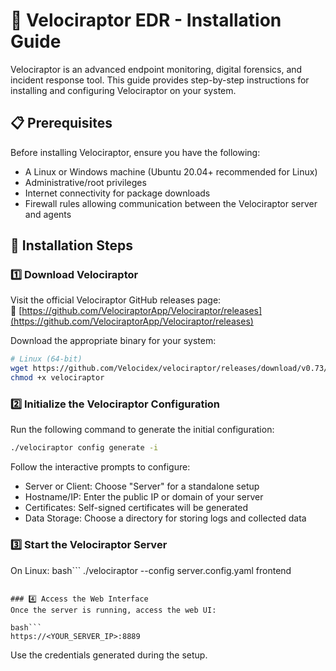 # 🦖 Velociraptor EDR - Installation Guide  

Velociraptor is an advanced endpoint monitoring, digital forensics, and incident response tool. This guide provides step-by-step instructions for installing and configuring Velociraptor on your system.  

## 📋 Prerequisites  

Before installing Velociraptor, ensure you have the following:  

- A Linux or Windows machine (Ubuntu 20.04+ recommended for Linux)  
- Administrative/root privileges  
- Internet connectivity for package downloads  
- Firewall rules allowing communication between the Velociraptor server and agents  

## 🚀 Installation Steps  

### 1️⃣ **Download Velociraptor**  
Visit the official Velociraptor GitHub releases page:  
🔗 [https://github.com/VelociraptorApp/Velociraptor/releases](https://github.com/VelociraptorApp/Velociraptor/releases)  

Download the appropriate binary for your system:  

```bash
# Linux (64-bit)
wget https://github.com/Velocidex/velociraptor/releases/download/v0.73/velociraptor-v0.73.2-linux-amd64 -O velociraptor
chmod +x velociraptor
```

### 2️⃣ Initialize the Velociraptor Configuration
Run the following command to generate the initial configuration:
```bash
./velociraptor config generate -i
```

Follow the interactive prompts to configure:

- Server or Client: Choose "Server" for a standalone setup
- Hostname/IP: Enter the public IP or domain of your server
- Certificates: Self-signed certificates will be generated
- Data Storage: Choose a directory for storing logs and collected data


### 3️⃣ Start the Velociraptor Server
On Linux:
bash```
./velociraptor --config server.config.yaml frontend
```

### 4️⃣ Access the Web Interface
Once the server is running, access the web UI:

bash```
https://<YOUR_SERVER_IP>:8889
```
Use the credentials generated during the setup.
